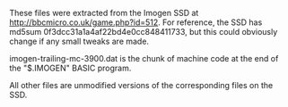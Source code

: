These files were extracted from the Imogen SSD at http://bbcmicro.co.uk/game.php?id=512. For reference, the SSD has md5sum 0f3dcc31a1a4af22bd4e0cc848411733, but this could obviously change if any small tweaks are made.

imogen-trailing-mc-3900.dat is the chunk of machine code at the end of the "$.IMOGEN" BASIC program.

All other files are unmodified versions of the corresponding files on the SSD.

